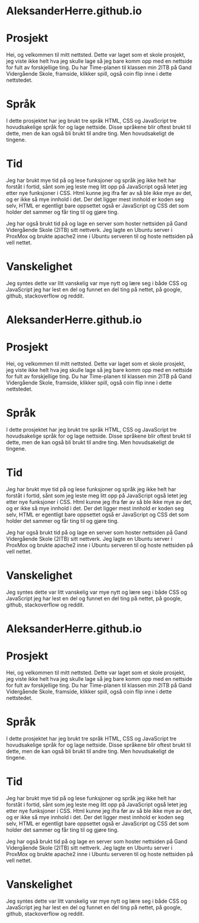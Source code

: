 # AleksanderHerre.github.io

# Prosjekt

Hei, og velkommen til mitt nettsted. Dette var laget som et skole prosjekt, jeg viste ikke helt hva jeg skulle lage så jeg bare komm opp med en nettside for fult av forskjellige ting. Du har Time-planen til klassen min 2ITB på Gand Vidergående Skole, framside, klikker spill, også coin flip inne i dette nettstedet. 

# Språk

I dette prosjektet har jeg brukt tre språk HTML, CSS og JavaScript tre hovudsakelige språk for og lage nettside. Disse språkene blir oftest brukt til dette, men de kan også bli brukt til andre ting. Men hovudsakeligt de tingene. 

# Tid

Jeg har brukt mye tid på og lese funksjoner og språk jeg ikke helt har forståt i fortid, sånt som jeg leste meg litt opp på JavaScript også letet jeg etter nye funksjoner i CSS. Html kunne jeg ifra før av så ble ikke mye av det, og er ikke så mye innhold i det. Der det ligger mest innhold er koden seg selv, HTML er egentligt bare oppsettet også er JavaScript og CSS det som holder det sammer og får ting til og gjøre ting. 

Jeg har også brukt tid på og lage en server som hoster nettsiden på Gand Vidergående Skole (2ITB) sitt nettverk. Jeg lagte en Ubuntu server i ProxMox og brukte apache2 inne i Ubuntu serveren til og hoste nettsiden på vell nettet. 

# Vanskelighet

Jeg syntes dette var litt vanskelig var mye nytt og lære seg i både CSS og JavaScript jeg har lest en del og funnet en del ting på nettet, på google, github, stackoverflow og reddit. 

    
# AleksanderHerre.github.io

# Prosjekt

Hei, og velkommen til mitt nettsted. Dette var laget som et skole prosjekt, jeg viste ikke helt hva jeg skulle lage så jeg bare komm opp med en nettside for fult av forskjellige ting. Du har Time-planen til klassen min 2ITB på Gand Vidergående Skole, framside, klikker spill, også coin flip inne i dette nettstedet. 

# Språk

I dette prosjektet har jeg brukt tre språk HTML, CSS og JavaScript tre hovudsakelige språk for og lage nettside. Disse språkene blir oftest brukt til dette, men de kan også bli brukt til andre ting. Men hovudsakeligt de tingene. 

# Tid

Jeg har brukt mye tid på og lese funksjoner og språk jeg ikke helt har forståt i fortid, sånt som jeg leste meg litt opp på JavaScript også letet jeg etter nye funksjoner i CSS. Html kunne jeg ifra før av så ble ikke mye av det, og er ikke så mye innhold i det. Der det ligger mest innhold er koden seg selv, HTML er egentligt bare oppsettet også er JavaScript og CSS det som holder det sammer og får ting til og gjøre ting. 

Jeg har også brukt tid på og lage en server som hoster nettsiden på Gand Vidergående Skole (2ITB) sitt nettverk. Jeg lagte en Ubuntu server i ProxMox og brukte apache2 inne i Ubuntu serveren til og hoste nettsiden på vell nettet. 

# Vanskelighet

Jeg syntes dette var litt vanskelig var mye nytt og lære seg i både CSS og JavaScript jeg har lest en del og funnet en del ting på nettet, på google, github, stackoverflow og reddit. 
   
# AleksanderHerre.github.io

# Prosjekt

Hei, og velkommen til mitt nettsted. Dette var laget som et skole prosjekt, jeg viste ikke helt hva jeg skulle lage så jeg bare komm opp med en nettside for fult av forskjellige ting. Du har Time-planen til klassen min 2ITB på Gand Vidergående Skole, framside, klikker spill, også coin flip inne i dette nettstedet. 

# Språk

I dette prosjektet har jeg brukt tre språk HTML, CSS og JavaScript tre hovudsakelige språk for og lage nettside. Disse språkene blir oftest brukt til dette, men de kan også bli brukt til andre ting. Men hovudsakeligt de tingene. 

# Tid

Jeg har brukt mye tid på og lese funksjoner og språk jeg ikke helt har forståt i fortid, sånt som jeg leste meg litt opp på JavaScript også letet jeg etter nye funksjoner i CSS. Html kunne jeg ifra før av så ble ikke mye av det, og er ikke så mye innhold i det. Der det ligger mest innhold er koden seg selv, HTML er egentligt bare oppsettet også er JavaScript og CSS det som holder det sammer og får ting til og gjøre ting. 

Jeg har også brukt tid på og lage en server som hoster nettsiden på Gand Vidergående Skole (2ITB) sitt nettverk. Jeg lagte en Ubuntu server i ProxMox og brukte apache2 inne i Ubuntu serveren til og hoste nettsiden på vell nettet. 

# Vanskelighet

Jeg syntes dette var litt vanskelig var mye nytt og lære seg i både CSS og JavaScript jeg har lest en del og funnet en del ting på nettet, på google, github, stackoverflow og reddit. 

    
